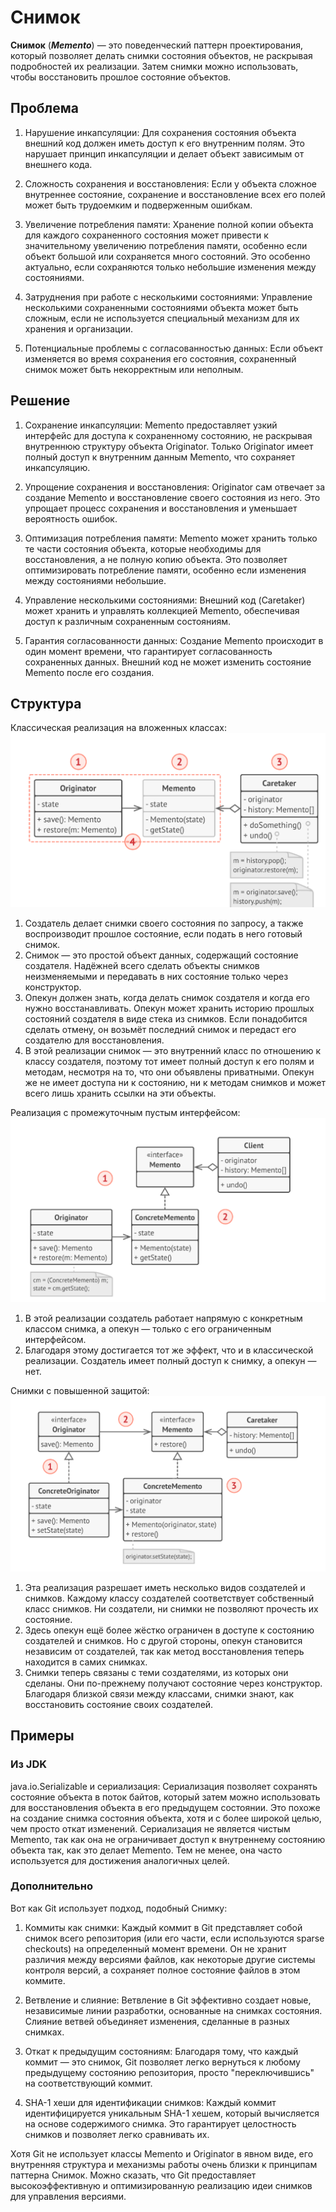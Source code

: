 # Снимок
**Снимок** (***Memento***) — это поведенческий паттерн проектирования,
который позволяет делать снимки состояния объектов, не
раскрывая подробностей их реализации. Затем снимки
можно использовать, чтобы восстановить прошлое
состояние объектов.

## Проблема
1) Нарушение инкапсуляции: Для сохранения состояния объекта внешний код должен иметь доступ к его внутренним полям. Это нарушает принцип инкапсуляции и делает объект зависимым от внешнего кода.

2) Сложность сохранения и восстановления: Если у объекта сложное внутреннее состояние, сохранение и восстановление всех его полей может быть трудоемким и подверженным ошибкам.

3) Увеличение потребления памяти: Хранение полной копии объекта для каждого сохраненного состояния может привести к значительному увеличению потребления памяти, особенно если объект большой или сохраняется много состояний. Это особенно актуально, если сохраняются только небольшие изменения между состояниями.

4) Затруднения при работе с несколькими состояниями: Управление несколькими сохраненными состояниями объекта может быть сложным, если не используется специальный механизм для их хранения и организации.

5) Потенциальные проблемы с согласованностью данных: Если объект изменяется во время сохранения его состояния, сохраненный снимок может быть некорректным или неполным.

## Решение
1) Сохранение инкапсуляции: Memento предоставляет узкий интерфейс для доступа к сохраненному состоянию, не раскрывая внутреннюю структуру объекта Originator. Только Originator имеет полный доступ к внутренним данным Memento, что сохраняет инкапсуляцию.

2) Упрощение сохранения и восстановления: Originator сам отвечает за создание Memento и восстановление своего состояния из него. Это упрощает процесс сохранения и восстановления и уменьшает вероятность ошибок.

3) Оптимизация потребления памяти: Memento может хранить только те части состояния объекта, которые необходимы для восстановления, а не полную копию объекта. Это позволяет оптимизировать потребление памяти, особенно если изменения между состояниями небольшие.

4) Управление несколькими состояниями: Внешний код (Caretaker) может хранить и управлять коллекцией Memento, обеспечивая доступ к различным сохраненным состояниям.

5) Гарантия согласованности данных: Создание Memento происходит в один момент времени, что гарантирует согласованность сохраненных данных. Внешний код не может изменить состояние Memento после его создания.

## Структура
Классическая реализация на вложенных классах:
![Структура1](Structure1.png)

1. Создатель делает снимки своего состояния по запросу, а
   также воспроизводит прошлое состояние, если подать в
   него готовый снимок.
2. Снимок — это простой объект данных, содержащий
   состояние создателя. Надёжней всего сделать объекты
   снимков неизменяемыми и передавать в них состояние
   только через конструктор.
3. Опекун должен знать, когда делать снимок создателя и
   когда его нужно восстанавливать.
   Опекун может хранить историю прошлых состояний
   создателя в виде стека из снимков. Если понадобится
   сделать отмену, он возьмёт последний снимок и передаст
   его создателю для восстановления.
4. В этой реализации снимок — это внутренний класс по
   отношению к классу создателя, поэтому тот имеет полный
   доступ к его полям и методам, несмотря на то, что они
   объявлены приватными. Опекун же не имеет доступа ни к
   состоянию, ни к методам снимков и может всего лишь
   хранить ссылки на эти объекты.

Реализация с промежуточным пустым интерфейсом:
![Структура2](Structure2.png)

1. В этой реализации создатель работает напрямую с
   конкретным классом снимка, а опекун — только с его
   ограниченным интерфейсом.
2. Благодаря этому достигается тот же эффект, что и в
   классической реализации. Создатель имеет полный доступ
   к снимку, а опекун — нет.

Снимки с повышенной защитой:
![Структура3](Structure3.png)

1. Эта реализация разрешает иметь несколько видов
   создателей и снимков. Каждому классу создателей
   соответствует собственный класс снимков. Ни создатели, ни
   снимки не позволяют прочесть их состояние.
2. Здесь опекун ещё более жёстко ограничен в доступе к
   состоянию создателей и снимков. Но с другой стороны,
   опекун становится независим от создателей, так как метод
   восстановления теперь находится в самих снимках.
3. Снимки теперь связаны с теми создателями, из которых они
   сделаны. Они по-прежнему получают состояние через
   конструктор. Благодаря близкой связи между классами,
   снимки знают, как восстановить состояние своих
   создателей.

## Примеры
### Из JDK
java.io.Serializable и сериализация: Сериализация позволяет сохранять состояние объекта в поток байтов, который затем можно использовать для восстановления объекта в его предыдущем состоянии. Это похоже на создание снимка состояния объекта, хотя и с более широкой целью, чем просто откат изменений. Сериализация не является чистым Memento, так как она не ограничивает доступ к внутреннему состоянию объекта так, как это делает Memento. Тем не менее, она часто используется для достижения аналогичных целей.

### Дополнительно
Вот как Git использует подход, подобный Снимку:

1) Коммиты как снимки: Каждый коммит в Git представляет собой снимок всего репозитория (или его части, если используются sparse checkouts) на определенный момент времени. Он не хранит различия между версиями файлов, как некоторые другие системы контроля версий, а сохраняет полное состояние файлов в этом коммите.

2) Ветвление и слияние: Ветвление в Git эффективно создает новые, независимые линии разработки, основанные на снимках состояния. Слияние ветвей объединяет изменения, сделанные в разных снимках.

3) Откат к предыдущим состояниям: Благодаря тому, что каждый коммит — это снимок, Git позволяет легко вернуться к любому предыдущему состоянию репозитория, просто "переключившись" на соответствующий коммит.

4) SHA-1 хеши для идентификации снимков: Каждый коммит идентифицируется уникальным SHA-1 хешем, который вычисляется на основе содержимого снимка. Это гарантирует целостность снимков и позволяет легко сравнивать их.

Хотя Git не использует классы Memento и Originator в явном виде, его внутренняя структура и механизмы работы очень близки к принципам паттерна Снимок. Можно сказать, что Git предоставляет высокоэффективную и оптимизированную реализацию идеи снимков для управления версиями.